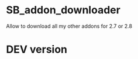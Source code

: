 # SB_addon_downloader

Allow to download all my other addons for 2.7 or 2.8


# DEV version

<!--
[**DEMO Youtube**](https://youtu.be/fvmQIt_8UCg)
  
**[Download latest](https://raw.githubusercontent.com/Pullusb/SB_1234Select/master/SB_1234Select.py)** (right click, save Target as)  
    
--------

### Why ?
-->
